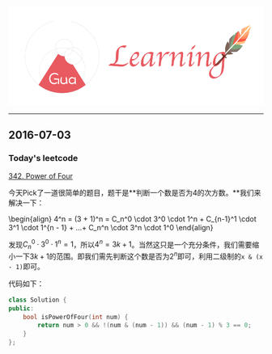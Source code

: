 ![](background.png)

---

## 2016-07-03

### Today's leetcode

[342. Power of Four](https://leetcode.com/problems/power-of-four/)

今天Pick了一道很简单的题目，题干是**判断一个数是否为4的次方数。**我们来解决一下：

\begin{align}
4^n = (3 + 1)^n = C_n^0 \cdot 3^0 \cdot 1^n + C_{n-1}^1 \cdot 3^1 \cdot 1^{n - 1} + ...+ C_n^n \cdot 3^n \cdot 1^0
\end{align}

发现$C_n^0 \cdot 3^0 \cdot 1^n = 1$，所以$4^n = 3k+ 1$。当然这只是一个充分条件，我们需要缩小一下$3k+1$的范围。即我们需先判断这个数是否为$2^n$即可，利用二级制的`x & (x - 1)`即可。

代码如下：

```cpp
class Solution {
public:
    bool isPowerOfFour(int num) {
        return num > 0 && !(num & (num - 1)) && (num - 1) % 3 == 0;
    }
};
```
